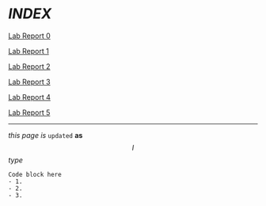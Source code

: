 
# _INDEX_

[Lab Report 0](lab-report-1-week-0.md)

[Lab Report 1](lab-report-1-week-1.md)

[Lab Report 2](https://yiyaol.github.io/lab3/w3_lab_report.html)

[Lab Report 3](lab-report-week5.md)

[Lab Report 4](lab-report-week7.md)

[Lab Report 5](https://yiyaol.github.io/MY-list-examples-grader/lab-report-week9.html)

---
$this$ $page$
*is* `updated` **as** $$I$$ _type_

```
Code block here
- 1. 
- 2. 
- 3.
```
